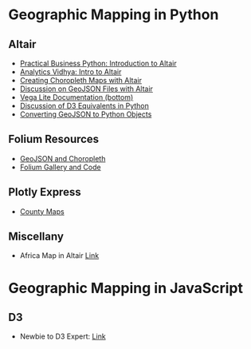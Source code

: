 # Geographic Mapping in Python

## Altair

* [Practical Business Python: Introduction to Altair](https://pbpython.com/altair-intro.html)
* [Analytics Vidhya: Intro to Altair](https://www.analyticsvidhya.com/blog/2017/12/introduction-to-altair-a-declarative-visualization-in-python/)
* [Creating Choropleth Maps with Altair](https://www.districtdatalabs.com/altair-choropleth-viz)
* [Discussion on GeoJSON Files with Altair](https://github.com/altair-viz/altair/issues/588)
* [Vega Lite Documentation (bottom)](https://vega.github.io/vega-lite/docs/data.html)
* [Discussion of D3 Equivalents in Python](https://stackoverflow.com/questions/12977517/python-equivalent-of-d3-js)
* [Converting GeoJSON to Python Objects](https://gis.stackexchange.com/questions/73768/converting-geojson-to-python-objects?newreg=610fcb27c62d436581b94d75dad1a5bf)

## Folium Resources

* [GeoJSON and Choropleth](https://nbviewer.jupyter.org/github/python-visualization/folium/blob/master/examples/GeoJSON_and_choropleth.ipynb)
* [Folium Gallery and Code](https://nbviewer.jupyter.org/github/python-visualization/folium/tree/master/examples/)

## Plotly Express

* [County Maps](https://plot.ly/python/county-choropleth/)

## Miscellany

* Africa Map in Altair [Link](https://stackoverflow.com/questions/51969483/is-any-simpler-way-to-plot-geopandas-data-in-altair-chart)

# Geographic Mapping in JavaScript

## D3

* Newbie to D3 Expert: [Link](https://www.analyticsvidhya.com/learning-paths-data-science-business-analytics-business-intelligence-big-data/newbie-d3-js-expert-complete-path-create-interactive-visualization-d3-js/)
